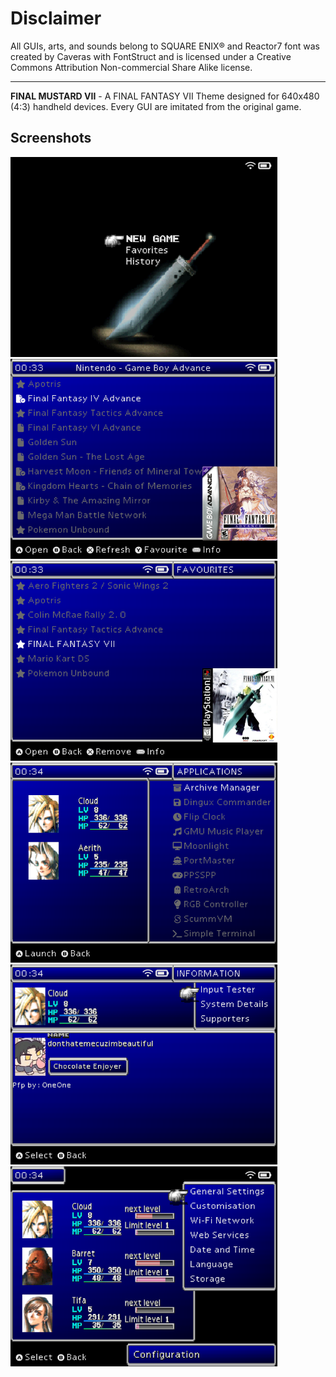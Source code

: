 # Disclaimer
All GUIs, arts, and sounds belong to SQUARE ENIX® and Reactor7 font was created by Caveras with FontStruct and is licensed under a Creative Commons Attribution Non-commercial Share Alike license.
<hr>
<strong>FINAL MUSTARD VII</strong> - A FINAL FANTASY VII Theme designed for 640x480 (4:3) handheld devices. Every GUI are imitated from the original game.

## Screenshots
<img src="https://raw.githubusercontent.com/linuxuserduh/muOS-FINAL-MUSTARD-VII-Theme/refs/heads/main/screenshots/launch.png" height="320px" alt="launch">
<img src="https://raw.githubusercontent.com/linuxuserduh/muOS-FINAL-MUSTARD-VII-Theme/refs/heads/main/screenshots/explore.png" height="320px" alt="explore">
<img src="https://raw.githubusercontent.com/linuxuserduh/muOS-FINAL-MUSTARD-VII-Theme/refs/heads/main/screenshots/favorite.png" height="320px" alt="favorite">
<img src="https://raw.githubusercontent.com/linuxuserduh/muOS-FINAL-MUSTARD-VII-Theme/refs/heads/main/screenshots/apps.png" height="320px" alt="apps">
<img src="https://raw.githubusercontent.com/linuxuserduh/muOS-FINAL-MUSTARD-VII-Theme/refs/heads/main/screenshots/info.png" height="320px" alt="info">
<img src="https://raw.githubusercontent.com/linuxuserduh/muOS-FINAL-MUSTARD-VII-Theme/refs/heads/main/screenshots/config.png" height="320px" alt="config">
